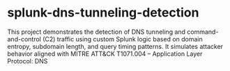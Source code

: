 # splunk-dns-tunneling-detection
This project demonstrates the detection of DNS tunneling and command-and-control (C2) traffic using custom Splunk logic based on domain entropy, subdomain length, and query timing patterns. It simulates attacker behavior aligned with MITRE ATT&amp;CK T1071.004 – Application Layer Protocol: DNS
